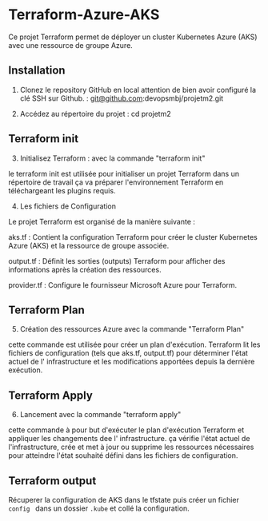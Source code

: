 # Terraform-Azure-AKS

Ce projet Terraform permet de déployer un cluster Kubernetes Azure (AKS) avec une ressource de groupe Azure.


## Installation

1. Clonez le repository GitHub en local attention de bien avoir configuré la clé SSH sur Github.
 : git@github.com:devopsmbj/projetm2.git


2. Accédez au répertoire du projet :
cd projetm2

## Terraform init

3. Initialisez Terraform :
avec la commande "terraform init"

le terraform init est utilisée pour initialiser un projet Terraform dans un répertoire de travail ça va préparer l'environnement Terraform en téléchargeant les plugins requis.


4.  Les fichiers de Configuration

Le projet Terraform est organisé de la manière suivante :

aks.tf : Contient la configuration Terraform pour créer le cluster Kubernetes Azure (AKS) et la ressource de groupe associée.

output.tf : Définit les sorties (outputs) Terraform pour afficher des informations après la création des ressources.

provider.tf : Configure le fournisseur Microsoft Azure pour Terraform.
## Terraform Plan
5. Création des ressources Azure avec la commande "Terraform Plan"

cette commande est utilisée pour créer un plan d'exécution. Terraform lit les fichiers de configuration (tels que aks.tf, output.tf) pour déterminer l'état actuel de l' infrastructure et les modifications apportées depuis la dernière exécution.
## Terraform Apply
6. Lancement avec la commande "terraform apply"


cette commande à pour but d'exécuter le plan d'exécution Terraform et appliquer les changements dee l' infrastructure. ça vérifie l'état actuel de l'infrastructure, crée et met à jour ou supprime les ressources nécessaires pour atteindre l'état souhaité défini dans les fichiers de configuration.

## Terraform output
Récuperer la configuration de AKS dans le tfstate puis créer un fichier `config ` dans  un dossier `.kube` et collé la configuration.
